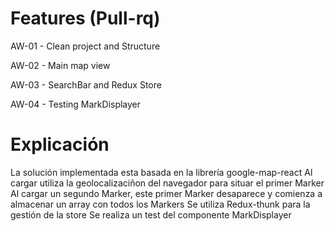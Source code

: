 # Features (Pull-rq)

AW-01 - Clean project and Structure

AW-02 - Main map view

AW-03 - SearchBar and Redux Store

AW-04 - Testing MarkDisplayer

# Explicación

La solución implementada esta basada en la librería google-map-react
Al cargar utiliza la geolocalizaciñon del navegador para situar el primer Marker
Al cargar un segundo Marker, este primer Marker desaparece y comienza a almacenar un array con todos los Markers 
Se utiliza Redux-thunk para la gestión de la store
Se realiza un test del componente MarkDisplayer